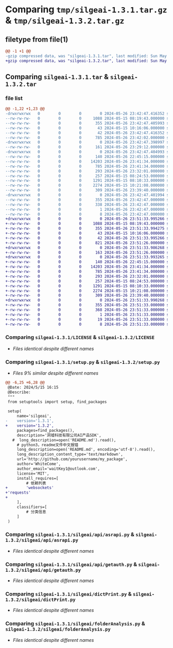 # Comparing `tmp/silgeai-1.3.1.tar.gz` & `tmp/silgeai-1.3.2.tar.gz`

## filetype from file(1)

```diff
@@ -1 +1 @@
-gzip compressed data, was "silgeai-1.3.1.tar", last modified: Sun May 26 23:42:47 2024, max compression
+gzip compressed data, was "silgeai-1.3.2.tar", last modified: Sun May 26 23:51:33 2024, max compression
```

## Comparing `silgeai-1.3.1.tar` & `silgeai-1.3.2.tar`

### file list

```diff
@@ -1,22 +1,23 @@
-drwxrwxrwx   0        0        0        0 2024-05-26 23:42:47.416352 silgeai-1.3.1/
--rw-rw-rw-   0        0        0     1088 2024-05-15 08:19:43.000000 silgeai-1.3.1/LICENSE
--rw-rw-rw-   0        0        0      355 2024-05-26 23:42:47.405993 silgeai-1.3.1/PKG-INFO
--rw-rw-rw-   0        0        0       43 2024-05-15 10:16:06.000000 silgeai-1.3.1/README.md
--rw-rw-rw-   0        0        0       42 2024-05-26 23:42:47.416352 silgeai-1.3.1/setup.cfg
--rw-rw-rw-   0        0        0      785 2024-05-26 23:42:02.000000 silgeai-1.3.1/setup.py
-drwxrwxrwx   0        0        0        0 2024-05-26 23:42:47.398997 silgeai-1.3.1/silgeai/
--rw-rw-rw-   0        0        0      161 2024-05-26 23:29:12.000000 silgeai-1.3.1/silgeai/__init__.py
-drwxrwxrwx   0        0        0        0 2024-05-26 23:42:47.404993 silgeai-1.3.1/silgeai/api/
--rw-rw-rw-   0        0        0      140 2024-05-26 22:45:15.000000 silgeai-1.3.1/silgeai/api/__init__.py
--rw-rw-rw-   0        0        0    14203 2024-05-26 23:41:34.000000 silgeai-1.3.1/silgeai/api/asrapi.py
--rw-rw-rw-   0        0        0      785 2024-05-26 23:41:34.000000 silgeai-1.3.1/silgeai/api/getauth.py
--rw-rw-rw-   0        0        0      293 2024-05-26 23:32:01.000000 silgeai-1.3.1/silgeai/api/test.py
--rw-rw-rw-   0        0        0      257 2024-05-15 08:24:53.000000 silgeai-1.3.1/silgeai/demo.py
--rw-rw-rw-   0        0        0     1291 2024-05-15 08:10:33.000000 silgeai-1.3.1/silgeai/dictPrint.py
--rw-rw-rw-   0        0        0     2274 2024-05-15 10:21:08.000000 silgeai-1.3.1/silgeai/folderAnalysis.py
--rw-rw-rw-   0        0        0      309 2024-05-26 23:39:40.000000 silgeai-1.3.1/silgeai/test.py
-drwxrwxrwx   0        0        0        0 2024-05-26 23:42:47.401994 silgeai-1.3.1/silgeai.egg-info/
--rw-rw-rw-   0        0        0      355 2024-05-26 23:42:47.000000 silgeai-1.3.1/silgeai.egg-info/PKG-INFO
--rw-rw-rw-   0        0        0      338 2024-05-26 23:42:47.000000 silgeai-1.3.1/silgeai.egg-info/SOURCES.txt
--rw-rw-rw-   0        0        0        1 2024-05-26 23:42:47.000000 silgeai-1.3.1/silgeai.egg-info/dependency_links.txt
--rw-rw-rw-   0        0        0        8 2024-05-26 23:42:47.000000 silgeai-1.3.1/silgeai.egg-info/top_level.txt
+drwxrwxrwx   0        0        0        0 2024-05-26 23:51:33.995266 silgeai-1.3.2/
+-rw-rw-rw-   0        0        0     1088 2024-05-15 08:19:43.000000 silgeai-1.3.2/LICENSE
+-rw-rw-rw-   0        0        0      355 2024-05-26 23:51:33.994275 silgeai-1.3.2/PKG-INFO
+-rw-rw-rw-   0        0        0       43 2024-05-15 10:16:06.000000 silgeai-1.3.2/README.md
+-rw-rw-rw-   0        0        0       42 2024-05-26 23:51:33.995266 silgeai-1.3.2/setup.cfg
+-rw-rw-rw-   0        0        0      821 2024-05-26 23:51:26.000000 silgeai-1.3.2/setup.py
+drwxrwxrwx   0        0        0        0 2024-05-26 23:51:33.986268 silgeai-1.3.2/silgeai/
+-rw-rw-rw-   0        0        0      163 2024-05-26 23:51:26.000000 silgeai-1.3.2/silgeai/__init__.py
+drwxrwxrwx   0        0        0        0 2024-05-26 23:51:33.993265 silgeai-1.3.2/silgeai/api/
+-rw-rw-rw-   0        0        0      140 2024-05-26 22:45:15.000000 silgeai-1.3.2/silgeai/api/__init__.py
+-rw-rw-rw-   0        0        0    14203 2024-05-26 23:41:34.000000 silgeai-1.3.2/silgeai/api/asrapi.py
+-rw-rw-rw-   0        0        0      785 2024-05-26 23:41:34.000000 silgeai-1.3.2/silgeai/api/getauth.py
+-rw-rw-rw-   0        0        0      293 2024-05-26 23:32:01.000000 silgeai-1.3.2/silgeai/api/test.py
+-rw-rw-rw-   0        0        0      257 2024-05-15 08:24:53.000000 silgeai-1.3.2/silgeai/demo.py
+-rw-rw-rw-   0        0        0     1291 2024-05-15 08:10:33.000000 silgeai-1.3.2/silgeai/dictPrint.py
+-rw-rw-rw-   0        0        0     2274 2024-05-15 10:21:08.000000 silgeai-1.3.2/silgeai/folderAnalysis.py
+-rw-rw-rw-   0        0        0      309 2024-05-26 23:39:40.000000 silgeai-1.3.2/silgeai/test.py
+drwxrwxrwx   0        0        0        0 2024-05-26 23:51:33.990268 silgeai-1.3.2/silgeai.egg-info/
+-rw-rw-rw-   0        0        0      355 2024-05-26 23:51:33.000000 silgeai-1.3.2/silgeai.egg-info/PKG-INFO
+-rw-rw-rw-   0        0        0      368 2024-05-26 23:51:33.000000 silgeai-1.3.2/silgeai.egg-info/SOURCES.txt
+-rw-rw-rw-   0        0        0        1 2024-05-26 23:51:33.000000 silgeai-1.3.2/silgeai.egg-info/dependency_links.txt
+-rw-rw-rw-   0        0        0       19 2024-05-26 23:51:33.000000 silgeai-1.3.2/silgeai.egg-info/requires.txt
+-rw-rw-rw-   0        0        0        8 2024-05-26 23:51:33.000000 silgeai-1.3.2/silgeai.egg-info/top_level.txt
```

### Comparing `silgeai-1.3.1/LICENSE` & `silgeai-1.3.2/LICENSE`

 * *Files identical despite different names*

### Comparing `silgeai-1.3.1/setup.py` & `silgeai-1.3.2/setup.py`

 * *Files 9% similar despite different names*

```diff
@@ -6,25 +6,28 @@
 @Date: 2024/5/15 16:15
 @Describe: 
 """
 from setuptools import setup, find_packages
 
 setup(
     name='silgeai',
-    version='1.3.1',
+    version='1.3.2',
     packages=find_packages(),
     description='洞墟科技有限公司AI产品SDK',
   #  long_description=open('README.md').read(),
     # python3，readme文件中文报错
     long_description=open('README.md', encoding='utf-8').read(),
     long_description_content_type='text/markdown',
     url='http://github.com/yourusername/my_package',
     author='WhiteCome',
     author_email='waitKey1@outlook.com',
     license='MIT',
     install_requires=[
         # 依赖列表
+        'websockets'
+'requests'
+
     ],
     classifiers=[
         # 分类信息
     ]
 )
```

### Comparing `silgeai-1.3.1/silgeai/api/asrapi.py` & `silgeai-1.3.2/silgeai/api/asrapi.py`

 * *Files identical despite different names*

### Comparing `silgeai-1.3.1/silgeai/api/getauth.py` & `silgeai-1.3.2/silgeai/api/getauth.py`

 * *Files identical despite different names*

### Comparing `silgeai-1.3.1/silgeai/dictPrint.py` & `silgeai-1.3.2/silgeai/dictPrint.py`

 * *Files identical despite different names*

### Comparing `silgeai-1.3.1/silgeai/folderAnalysis.py` & `silgeai-1.3.2/silgeai/folderAnalysis.py`

 * *Files identical despite different names*

